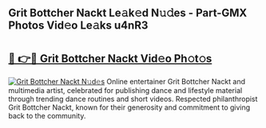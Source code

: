 ## Grit Bottcher Nackt Le𝚊k𝚎d N𝚞𝚍es - Part-GMX Photos Vid𝚎o Le𝚊ks u4nR3

# <h2><a href="http://fb7p7dw.evod.top/?m=Grit+Bottcher+Nackt">🔗 👉🔴 Grit Bottcher Nackt Vid𝚎o Ph𝚘t𝚘s</a></h2>

[![Grit Bottcher Nackt N𝚞d𝚎s](https://i.imgur.com/8V9OHl7.gif)](http://fb7p7dw.evod.top/?m=Grit+Bottcher+Nackt)
Online entertainer Grit Bottcher Nackt and multimedia artist, celebrated for publishing dance and lifestyle material through trending dance routines and short videos. Respected philanthropist Grit Bottcher Nackt, known for their generosity and commitment to giving back to the community. 
